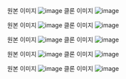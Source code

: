 원본 이미지 
![image](https://github.com/csm031/Daangn_Clone/assets/156399649/6bbe624a-7bae-411c-b249-573d0875c7ad)
클론 이미지
![image](https://github.com/csm031/Daangn_Clone/assets/156399649/05344435-78ca-4fa0-97aa-0e811e703736)

원본 이미지 
![image](https://github.com/csm031/Daangn_Clone/assets/156399649/fdcb3635-4e5c-4367-9489-2079e99a348f)
클론 이미지
![image](https://github.com/csm031/Daangn_Clone/assets/156399649/a1452831-046a-4c14-87d1-8a0217a3d920)

원본 이미지 
![image](https://github.com/csm031/Daangn_Clone/assets/156399649/143b1315-725f-48c5-a6c5-26361ce663b2)
클론 이미지
![image](https://github.com/csm031/Daangn_Clone/assets/156399649/662c9425-5f0b-4e0e-b9bc-0505f470b145)

원본 이미지 
![image](https://github.com/csm031/Daangn_Clone/assets/156399649/f08dad2c-9996-44f4-8fa9-cb858d47d066)
클론 이미지
![image](https://github.com/csm031/Daangn_Clone/assets/156399649/af843dfe-aeaf-4a7c-918f-9fb574847e43)

원본 이미지 
![image](https://github.com/csm031/Daangn_Clone/assets/156399649/44598677-a2b4-4048-aa37-a6d90fe07d0b)
클론 이미지
![image](https://github.com/csm031/Daangn_Clone/assets/156399649/ebf930f4-c9fb-438a-96ef-3889f41961af)
